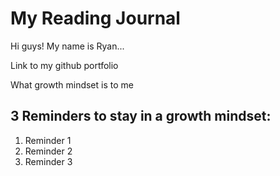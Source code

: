 # My Reading Journal

Hi guys! My name is Ryan...

Link to my github portfolio

What growth mindset is to me

## 3 Reminders to stay in a growth mindset:

1. Reminder 1
2. Reminder 2
3. Reminder 3

